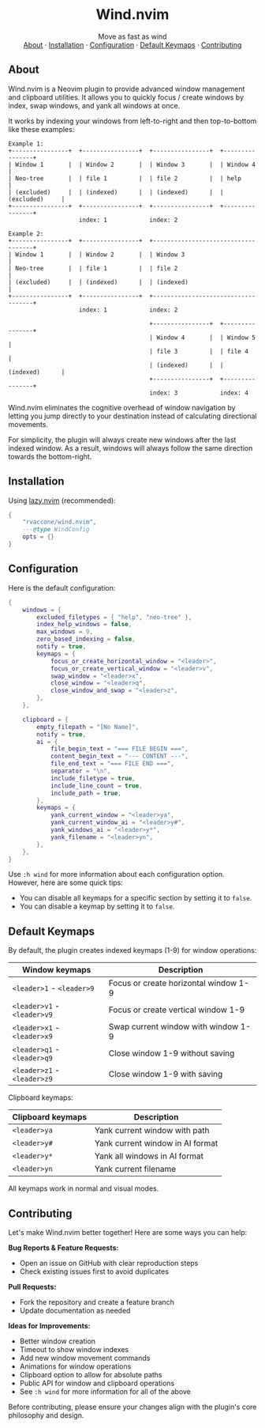 <!-- Header -->
<div align="center">
    <h1>Wind.nvim</h1>
    <p>
        Move as fast as wind
        <br />
        <a href="#about">About</a>
        ·
        <a href="#installation">Installation</a>
        ·
        <a href="#configuration">Configuration</a>
        ·
        <a href="#default-keymaps">Default Keymaps</a>
        ·
        <a href="#contributing">Contributing</a>
    </p>
</div>

## About

Wind.nvim is a Neovim plugin to provide advanced window management and clipboard utilities. It allows you to quickly focus / create windows by index, swap windows, and yank all windows at once.

It works by indexing your windows from left-to-right and then top-to-bottom like these examples:

    Example 1:
    +----------------+  +----------------+  +----------------+  +----------------+
    | Window 1       |  | Window 2       |  | Window 3       |  | Window 4       |
    | Neo-tree       |  | file 1         |  | file 2         |  | help           |
    | (excluded)     |  | (indexed)      |  | (indexed)      |  | (excluded)     |
    +----------------+  +----------------+  +----------------+  +----------------+
                        index: 1            index: 2

    Example 2:
    +----------------+  +----------------+  +------------------------------------+
    | Window 1       |  | Window 2       |  | Window 3                           |
    | Neo-tree       |  | file 1         |  | file 2                             |
    | (excluded)     |  | (indexed)      |  | (indexed)                          |
    +----------------+  +----------------+  +------------------------------------+
                        index: 1            index: 2

                                            +----------------+  +----------------+
                                            | Window 4       |  | Window 5       |
                                            | file 3         |  | file 4         |
                                            | (indexed)      |  | (indexed)      |
                                            +----------------+  +----------------+
                                            index: 3            index: 4

Wind.nvim eliminates the cognitive overhead of window navigation by letting you jump directly to your destination instead of calculating directional movements.

For simplicity, the plugin will always create new windows after the last indexed window. As a result, windows will always follow the same direction towards the bottom-right.

## Installation

Using [lazy.nvim](https://github.com/folke/lazy.nvim) (recommended):

```lua
{
    "rvaccone/wind.nvim",
    ---@type WindConfig
    opts = {}
}
```

## Configuration

Here is the default configuration:

```lua
{
	windows = {
		excluded_filetypes = { "help", "neo-tree" },
		index_help_windows = false,
		max_windows = 9,
		zero_based_indexing = false,
		notify = true,
		keymaps = {
			focus_or_create_horizontal_window = "<leader>",
			focus_or_create_vertical_window = "<leader>v",
			swap_window = "<leader>x",
			close_window = "<leader>q",
			close_window_and_swap = "<leader>z",
		},
	},

	clipboard = {
		empty_filepath = "[No Name]",
		notify = true,
		ai = {
			file_begin_text = "=== FILE BEGIN ===",
			content_begin_text = "--- CONTENT ---",
			file_end_text = "=== FILE END ===",
			separator = "\n",
			include_filetype = true,
			include_line_count = true,
			include_path = true,
		},
		keymaps = {
			yank_current_window = "<leader>ya",
			yank_current_window_ai = "<leader>y#",
			yank_windows_ai = "<leader>y*",
			yank_filename = "<leader>yn",
		},
	},
}
```

Use `:h wind` for more information about each configuration option. However, here are some quick tips:

- You can disable all keymaps for a specific section by setting it to `false`.
- You can disable a keymap by setting it to `false`.

## Default Keymaps

By default, the plugin creates indexed keymaps (1-9) for window operations:

| Window keymaps              | Description                           |
| --------------------------- | ------------------------------------- |
| `<leader>1` - `<leader>9`   | Focus or create horizontal window 1-9 |
| `<leader>v1` - `<leader>v9` | Focus or create vertical window 1-9   |
| `<leader>x1` - `<leader>x9` | Swap current window with window 1-9   |
| `<leader>q1` - `<leader>q9` | Close window 1-9 without saving       |
| `<leader>z1` - `<leader>z9` | Close window 1-9 with saving          |

Clipboard keymaps:

| Clipboard keymaps | Description                      |
| ----------------- | -------------------------------- |
| `<leader>ya`      | Yank current window with path    |
| `<leader>y#`      | Yank current window in AI format |
| `<leader>y*`      | Yank all windows in AI format    |
| `<leader>yn`      | Yank current filename            |

All keymaps work in normal and visual modes.

## Contributing

Let's make Wind.nvim better together! Here are some ways you can help:

**Bug Reports & Feature Requests:**

- Open an issue on GitHub with clear reproduction steps
- Check existing issues first to avoid duplicates

**Pull Requests:**

- Fork the repository and create a feature branch
- Update documentation as needed

**Ideas for Improvements:**

- Better window creation
- Timeout to show window indexes
- Add new window movement commands
- Animations for window operations
- Clipboard option to allow for absolute paths
- Public API for window and clipboard operations
- See `:h wind` for more information for all of the above

Before contributing, please ensure your changes align with the plugin's core philosophy and design.
